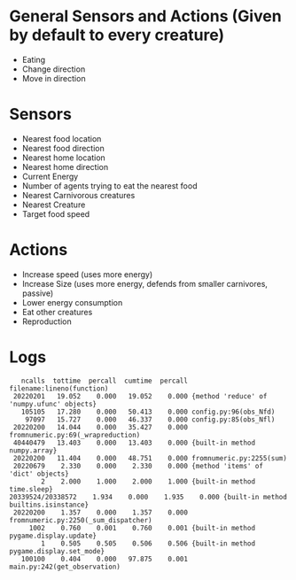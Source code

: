 # General Sensors and Actions (Given by default to every creature)

-   Eating
-   Change direction
-   Move in direction

# Sensors

-   Nearest food location
-   Nearest food direction
-   Nearest home location
-   Nearest home direction
-   Current Energy
-   Number of agents trying to eat the nearest food
-   Nearest Carnivorous creatures
-   Nearest Creature
-   Target food speed

# Actions

-   Increase speed (uses more energy)
-   Increase Size (uses more energy, defends from smaller carnivores, passive)
-   Lower energy consumption
-   Eat other creatures
-   Reproduction


# Logs

```
   ncalls  tottime  percall  cumtime  percall filename:lineno(function)
 20220201   19.052    0.000   19.052    0.000 {method 'reduce' of 'numpy.ufunc' objects}
   105105   17.280    0.000   50.413    0.000 config.py:96(obs_Nfd)
    97097   15.727    0.000   46.337    0.000 config.py:85(obs_Nfl)
 20220200   14.044    0.000   35.427    0.000 fromnumeric.py:69(_wrapreduction)
 40440479   13.403    0.000   13.403    0.000 {built-in method numpy.array}
 20220200   11.404    0.000   48.751    0.000 fromnumeric.py:2255(sum)
 20220679    2.330    0.000    2.330    0.000 {method 'items' of 'dict' objects}
        2    2.000    1.000    2.000    1.000 {built-in method time.sleep}
20339524/20338572    1.934    0.000    1.935    0.000 {built-in method builtins.isinstance}
 20220200    1.357    0.000    1.357    0.000 fromnumeric.py:2250(_sum_dispatcher)
     1002    0.760    0.001    0.760    0.001 {built-in method pygame.display.update}
        1    0.505    0.505    0.506    0.506 {built-in method pygame.display.set_mode}
   100100    0.404    0.000   97.875    0.001 main.py:242(get_observation)
```